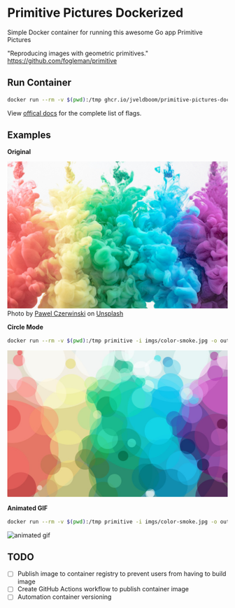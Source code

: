 # Primitive Pictures Dockerized

Simple Docker container for running this awesome Go app Primitive Pictures

"Reproducing images with geometric primitives." https://github.com/fogleman/primitive

## Run Container

```sh
docker run --rm -v $(pwd):/tmp ghcr.io/jveldboom/primitive-pictures-docker:latest
```

View [offical docs](https://github.com/fogleman/primitive) for the complete list of flags.

## Examples

**Original**

![original](imgs/color-smoke.jpg)
Photo by <a href="https://unsplash.com/@pawel_czerwinski?utm_source=unsplash&utm_medium=referral&utm_content=creditCopyText">Pawel Czerwinski</a> on <a href="https://unsplash.com/wallpapers/colors?utm_source=unsplash&utm_medium=referral&utm_content=creditCopyText">Unsplash</a>

**Circle Mode**
```sh
docker run --rm -v $(pwd):/tmp primitive -i imgs/color-smoke.jpg -o out.jpg -n 100 -m 4
```
![circle mode](imgs/color-smoke-circle.jpg)

**Animated GIF**
```sh
docker run --rm -v $(pwd):/tmp primitive -i imgs/color-smoke.jpg -o out.gif -n 500 -m 8
```
![animated gif](imgs/color-smoke.gif)

## TODO
- [ ] Publish image to container registry to prevent users from having to build image
- [ ] Create GitHub Actions workflow to publish container image
- [ ] Automation container versioning
